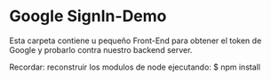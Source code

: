 # Google SignIn-Demo
Esta carpeta contiene u pequeño Front-End para obtener el token de Google
y probarlo contra nuestro backend server.

Recordar: reconstruir los modulos de node ejecutando:
$ npm install